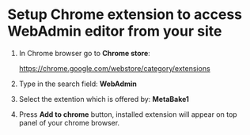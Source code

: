 # Setup Chrome extension to access WebAdmin editor from your site

1. In Chrome browser go to **Chrome store**:

    https://chrome.google.com/webstore/category/extensions

2. Type in the search field: **WebAdmin**
3. Select the extention which is offered by: **MetaBake1**
4. Press **Add to chrome** button, installed extension will appear on top panel of your chrome browser.